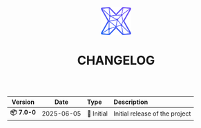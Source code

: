 <div align="center">
    <img src="./.readme/logo/initMAX_symbol_coloured.png" alt="initMAX_symbol" width="70">
    <h1>CHANGELOG</h1>
</div>
<br><br>

<div align="center">

| Version       | Date       | Type           | Description                                                                 |
|:-------------:|:----------:|:---------------|:----------------------------------------------------------------------------|
| **📦 7.0-0**  | 2025-06-05 | 🚀 Initial     | Initial release of the project                                               |

</div>

<!-- Structure template:---------------------------------------------------------------------------------------------------

| Version     | Date       | Type           | Description                                                                 |
|:-----------:|:----------:|:---------------|:----------------------------------------------------------------------------|
| **📦 XXX**  | 2024-08-22 | ✨ New Features | description                                                                 |
|             |            | 🔄 Updates     | description                                                                 |
|             |            | 🛠️ Bug Fixes   | description                                                                 |
|             |            | 🛡️ Security    | description                                                                 |
| **📦 1.0**  | 2024-08-22 | 🚀 Initial     | Initial release of the project                                               |

----------------------------------------------------------------------------------------------------------------------- -->
